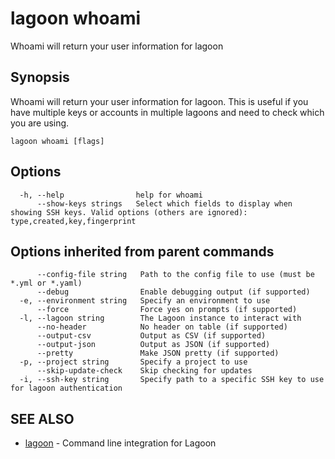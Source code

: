 # lagoon whoami

Whoami will return your user information for lagoon

## Synopsis

Whoami will return your user information for lagoon. This is useful if you have multiple keys or accounts in multiple lagoons and need to check which you are using.

```text
lagoon whoami [flags]
```

## Options

```text
  -h, --help                help for whoami
      --show-keys strings   Select which fields to display when showing SSH keys. Valid options (others are ignored): type,created,key,fingerprint
```

## Options inherited from parent commands

```text
      --config-file string   Path to the config file to use (must be *.yml or *.yaml)
      --debug                Enable debugging output (if supported)
  -e, --environment string   Specify an environment to use
      --force                Force yes on prompts (if supported)
  -l, --lagoon string        The Lagoon instance to interact with
      --no-header            No header on table (if supported)
      --output-csv           Output as CSV (if supported)
      --output-json          Output as JSON (if supported)
      --pretty               Make JSON pretty (if supported)
  -p, --project string       Specify a project to use
      --skip-update-check    Skip checking for updates
  -i, --ssh-key string       Specify path to a specific SSH key to use for lagoon authentication
```

## SEE ALSO

* [lagoon](lagoon.md)     - Command line integration for Lagoon

